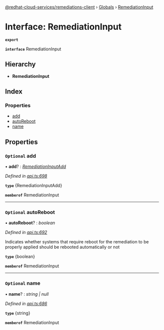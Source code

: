 [@redhat-cloud-services/remediations-client](../README.md) › [Globals](../globals.md) › [RemediationInput](remediationinput.md)

# Interface: RemediationInput

**`export`** 

**`interface`** RemediationInput

## Hierarchy

* **RemediationInput**

## Index

### Properties

* [add](remediationinput.md#optional-add)
* [autoReboot](remediationinput.md#optional-autoreboot)
* [name](remediationinput.md#optional-name)

## Properties

### `Optional` add

• **add**? : *[RemediationInputAdd](remediationinputadd.md)*

*Defined in [api.ts:698](https://github.com/RedHatInsights/javascript-clients/blob/master/packages/remediations/api.ts#L698)*

**`type`** {RemediationInputAdd}

**`memberof`** RemediationInput

___

### `Optional` autoReboot

• **autoReboot**? : *boolean*

*Defined in [api.ts:692](https://github.com/RedHatInsights/javascript-clients/blob/master/packages/remediations/api.ts#L692)*

Indicates whether systems that require reboot for the remediation to be properly applied should be rebooted automatically or not

**`type`** {boolean}

**`memberof`** RemediationInput

___

### `Optional` name

• **name**? : *string | null*

*Defined in [api.ts:686](https://github.com/RedHatInsights/javascript-clients/blob/master/packages/remediations/api.ts#L686)*

**`type`** {string}

**`memberof`** RemediationInput
